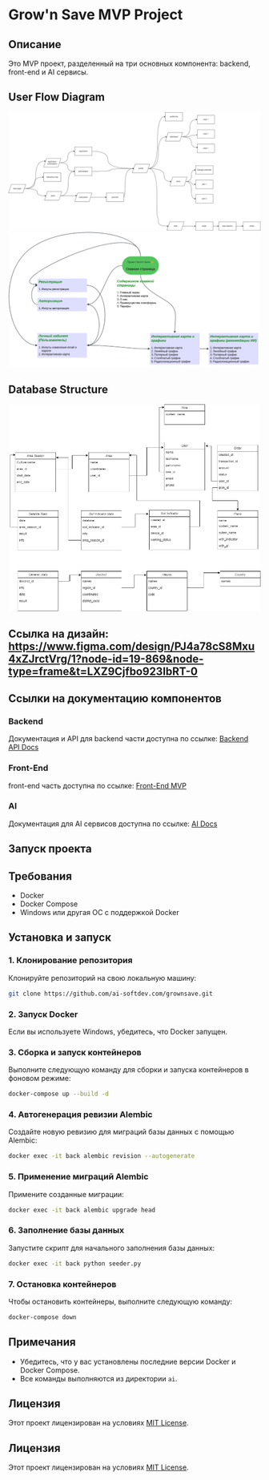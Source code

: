 

# Grow'n Save MVP Project

## Описание
Это MVP проект, разделенный на три основных компонента: backend, front-end и AI сервисы.

## User Flow Diagram
![User Flow Diagram](grown-userflow.drawio.png)
![User Flow](User%20flow%20(Grow'n%20Save!).png)
## Database Structure
![Database Structure](database.drawio.png)
## Ссылка на дизайн: https://www.figma.com/design/PJ4a78cS8Mxu4xZJrctVrg/1?node-id=19-869&node-type=frame&t=LXZ9Cjfbo923IbRT-0
## Ссылки на документацию компонентов

### Backend
Документация и API для backend части доступна по ссылке:
[Backend API Docs](https://api-grownsave.ai-softdev.com/docs)

### Front-End
front-end часть доступна по ссылке:
[Front-End MVP](https://grownsave.ai-softdev.com/)

### AI
Документация для AI сервисов доступна по ссылке:
[AI Docs](https://ai-grownsave.ai-softdev.com/docs)

## Запуск проекта

## Требования
- Docker
- Docker Compose
- Windows или другая ОС с поддержкой Docker

## Установка и запуск

### 1. Клонирование репозитория
Клонируйте репозиторий на свою локальную машину:
```bash
git clone https://github.com/ai-softdev.com/grownsave.git
```

### 2. Запуск Docker
Если вы используете Windows, убедитесь, что Docker запущен.

### 3. Сборка и запуск контейнеров
Выполните следующую команду для сборки и запуска контейнеров в фоновом режиме:
```bash
docker-compose up --build -d
```

### 4. Автогенерация ревизии Alembic
Создайте новую ревизию для миграций базы данных с помощью Alembic:
```bash
docker exec -it back alembic revision --autogenerate
```

### 5. Применение миграций Alembic
Примените созданные миграции:
```bash
docker exec -it back alembic upgrade head
```

### 6. Заполнение базы данных
Запустите скрипт для начального заполнения базы данных:
```bash
docker exec -it back python seeder.py
```

### 7. Остановка контейнеров
Чтобы остановить контейнеры, выполните следующую команду:
```bash
docker-compose down
```


## Примечания
- Убедитесь, что у вас установлены последние версии Docker и Docker Compose.
- Все команды выполняются из директории `ai`.

## Лицензия
Этот проект лицензирован на условиях [MIT License](LICENSE).


## Лицензия
Этот проект лицензирован на условиях [MIT License](LICENSE).
